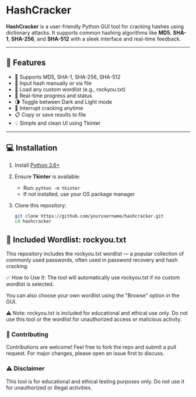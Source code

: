 # HashCracker

**HashCracker** is a user-friendly Python GUI tool for cracking hashes using dictionary attacks. It supports common hashing algorithms like **MD5**, **SHA-1**, **SHA-256**, and **SHA-512** with a sleek interface and real-time feedback.

---

## 🚀 Features

- 🔐 Supports MD5, SHA-1, SHA-256, SHA-512
- 📂 Input hash manually or via file
- 📄 Load any custom wordlist (e.g., rockyou.txt)
- 🎯 Real-time progress and status
- 🌗 Toggle between Dark and Light mode
- 🛑 Interrupt cracking anytime
- 📋 Copy or save results to file
- 💡 Simple and clean UI using Tkinter

---

## 💻 Installation

1. Install [Python 3.6+](https://www.python.org/downloads/)
2. Ensure **Tkinter** is available:
   - Run: `python -m tkinter`
   - If not installed, use your OS package manager

3. Clone this repository:
   ```bash
   git clone https://github.com/yourusername/hashcracker.git
   cd hashcracker
## 📂 Included Wordlist: rockyou.txt
This repository includes the rockyou.txt wordlist — a popular collection of commonly used passwords, often used in password recovery and hash cracking.

✅ How to Use It:
The tool will automatically use rockyou.txt if no custom wordlist is selected.

You can also choose your own wordlist using the "Browse" option in the GUI.

⚠️ Note: rockyou.txt is included for educational and ethical use only. Do not use this tool or the wordlist for unauthorized access or malicious activity.
### 🤝 Contributing

Contributions are welcome! Feel free to fork the repo and submit a pull request. For major changes, please open an issue first to discuss.

### ⚠️ Disclaimer

This tool is for educational and ethical testing purposes only. Do not use it for unauthorized or illegal activities.
